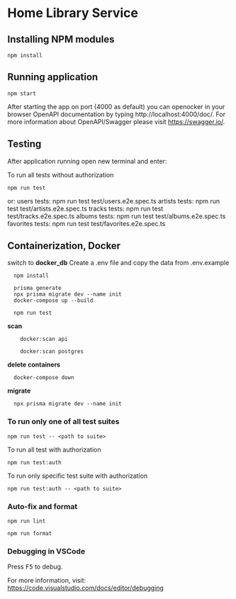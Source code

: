 # Home Library Service

## Installing NPM modules

```
npm install
```

## Running application

```
npm start
```

After starting the app on port (4000 as default) you can openocker
in your browser OpenAPI documentation by typing http://localhost:4000/doc/.
For more information about OpenAPI/Swagger please visit https://swagger.io/.

## Testing

After application running open new terminal and enter:

To run all tests without authorization

```
npm run test
```
or:
  users tests: npm run test test/users.e2e.spec.ts
  artists tests: npm run test test/artists.e2e.spec.ts
  tracks tests: npm run test test/tracks.e2e.spec.ts
  albums tests: npm run test test/albums.e2e.spec.ts
  favorites tests: npm run test test/favorites.e2e.spec.ts



##  Containerization, Docker

switch to __docker_db__
  Create a .env file and copy the data from .env.example

   ```
     npm install
  ```
  ```
    prisma generate
    npx prisma migrate dev --name init
    docker-compose up --build
  ```
  ```
    npm run test
  ```

**scan**
```
    docker:scan api
```
```
    docker:scan postgres
```

**delete containers**
```
  docker-compose down
```

**migrate**
```
  npx prisma migrate dev --name init
```



### To run only one of all test suites
```
npm run test -- <path to suite>
```

To run all test with authorization

```
npm run test:auth
```

To run only specific test suite with authorization

```
npm run test:auth -- <path to suite>
```

### Auto-fix and format

```
npm run lint
```

```
npm run format
```

### Debugging in VSCode

Press <kbd>F5</kbd> to debug.

For more information, visit: https://code.visualstudio.com/docs/editor/debugging
